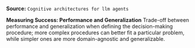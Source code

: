 **Source:** `Cognitive architectures for llm agents`

**Measuring Success: Performance and Generalization**
Trade-off between performance and generalization when defining the decision-making procedure; more complex procedures can better fit a particular problem, while simpler ones are more domain-agnostic and generalizable.
